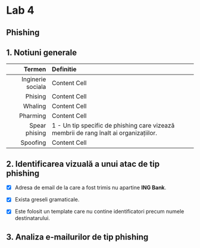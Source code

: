 # Lab 4
## Phishing

## 1. Notiuni generale

Termen  | Definitie
-------------: | :-------------
Inginerie sociala  | Content Cell
Phising | Content Cell
Whaling | Content Cell
Pharming | Content Cell
Spear phising | 1 - Un tip specific de phishing care vizează membrii de rang înalt ai organizațiilor. 
Spoofing | Content Cell




## 2. Identificarea vizuală a unui atac de tip phishing  

- [x] Adresa de email de la care a fost trimis nu apartine **ING Bank**.

- [x] Exista greseli gramaticale.

- [x] Este folosit un template care nu contine identificatori precum numele destinatarului.



## 3. Analiza e-mailurilor de tip phishing 
